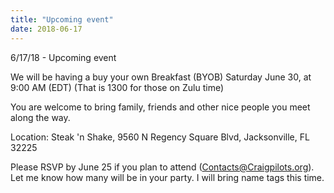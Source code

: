 ```yaml
---
title: "Upcoming event"
date: 2018-06-17
---
```


6/17/18   -  Upcoming event

We will be having a buy your own Breakfast (BYOB) Saturday June 30, at 9:00 AM (EDT)  (That is 1300 for those on Zulu time)

You are welcome to bring family, friends and other nice people you meet along the way.

Location: Steak 'n Shake, 9560 N Regency Square Blvd, Jacksonville, FL 32225

Please RSVP by June 25 if you plan to attend (Contacts@Craigpilots.org).  Let me know how many will be in your party.  I will bring name tags this time.